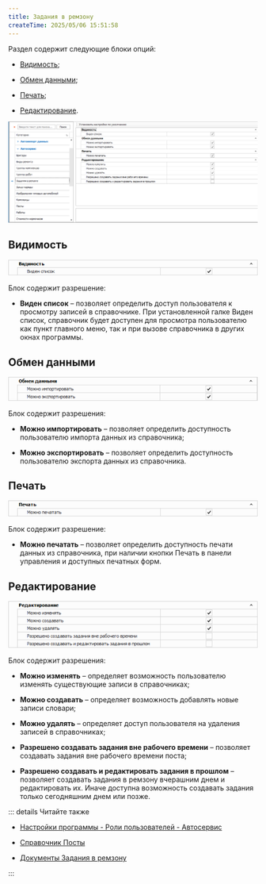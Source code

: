 ```yaml
---
title: Задания в ремзону
createTime: 2025/05/06 15:51:58
---
```

Раздел содержит следующие блоки опций:

- [Видимость](#видимость);

- [Обмен данными](#обмен-данными);

- [Печать](#печать);

- [Редактирование](#редактирование).

![](../../../../../assets/specification/zadaniya_v_remzonu_polzovateli_i_dostupy_1.png)

## Видимость

![](../../../../../assets/specification/zadaniya_v_remzonu_polzovateli_i_dostupy_2.png)

Блок содержит разрешение:

- **Виден список** – позволяет определить доступ пользователя к просмотру записей в справочнике. При установленной галке Виден список, справочник будет доступен для просмотра пользователю как пункт главного меню, так и при вызове справочника в других окнах программы.

## Обмен данными

![](../../../../../assets/specification/zadaniya_v_remzonu_polzovateli_i_dostupy_3.png)

Блок содержит разрешения:

- **Можно импортировать** – позволяет определить доступность пользователю импорта данных из справочника;

- **Можно экспортировать** – позволяет определить доступность пользователю экспорта данных из справочника.

## Печать

![](../../../../../assets/specification/zadaniya_v_remzonu_polzovateli_i_dostupy_4.png)

Блок содержит разрешение:

- **Можно печатать** – позволяет определить доступность печати данных из справочника, при наличии кнопки Печать в панели управления и доступных печатных форм.

## Редактирование

![](../../../../../assets/specification/zadaniya_v_remzonu_polzovateli_i_dostupy_5.png)

Блок содержит разрешения:

- **Можно изменять** – определяет возможность пользователю изменять существующие записи в справочниках;

- **Можно создавать** – определяет возможность добавлять новые записи словари;

- **Можно удалять** – определяет доступ пользователя на удаления записей в справочниках;

- **Разрешено создавать задания вне рабочего времени** – позволяет создавать задания вне рабочего времени поста;

- **Разрешено создавать и редактировать задания в прошлом** – позволяет создавать задания в ремзону вчерашним днем и редактировать их. Иначе доступна возможность создавать задания только сегодняшним днем или позже.

::: details Читайте также

- [Настройки программы - Роли пользователей - Автосервис](./README.md)

- [Справочник Посты](../../../../avtoservis/spravochniki/posty.md)

- [Документы Задания в ремзону](../../../../avtoservis/zadaniya_v_remzonu.md)

:::